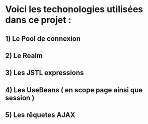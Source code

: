 # Voici les techonologies utilisées dans ce projet :

## 1) Le Pool de connexion

## 2) Le Realm

## 3) Les JSTL expressions

## 4) Les UseBeans ( en scope page ainsi que session )

## 5) Les rêquetes AJAX